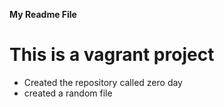 **My Readme File**
# This is a vagrant project
* Created the repository called zero day
* created a random file  
